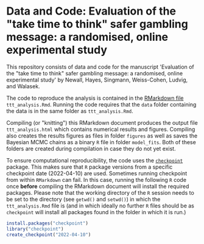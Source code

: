 
# Data and Code: Evaluation of the "take time to think" safer gambling message: a randomised, online experimental study

<!-- badges: start -->
<!-- badges: end -->

This repository consists of data and code for the manuscript 'Evaluation of the "take time to think" safer gambling message: a randomised, online experimental study' by Newall, Hayes, Singmann, Weiss-Cohen, Ludvig, and Walasek.

The code to reproduce the analysis is contained in the [RMarkdown file](https://rmarkdown.rstudio.com/) `ttt_analysis.Rmd`. Running the code requires that the `data` folder containing the data is in the same folder as `ttt_analysis.Rmd`.

Compiling (or "knitting") this RMarkdown document produces the output file `ttt_analysis.html` which contains numerical results and figures. Compiling also creates the results figures as files in folder `figures` as well as saves the Bayesian MCMC chains as a binary `R` file in folder `model_fits`. Both of these folders are created during compilation in case they do not yet exist.

To ensure computational reproducibility, the code uses the [`checkpoint`](https://cran.r-project.org/package=checkpoint) package. This makes sure that `R` package versions from a specific checkpoint date (2022-04-10) are used. Sometimes running checkpoint from within `RMarkdown` can fail. In this case, running the following `R` code once **before** compiling the RMarkdown document will install the required packages. Please note that the working directory of the `R` session needs to be set to the directory (see `getwd()` and `setwd()`) in which the `ttt_analysis.Rmd` file is (and in which ideally no further `R` files should be as `checkpoint` will install all packages found in the folder in which it is run.)



```r
install.packages("checkpoint")
library("checkpoint")
create_checkpoint("2022-04-10")
```


